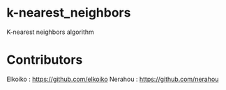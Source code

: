 # k-nearest_neighbors
K-nearest neighbors algorithm


# Contributors
Elkoiko : https://github.com/elkoiko
Nerahou : https://github.com/nerahou
